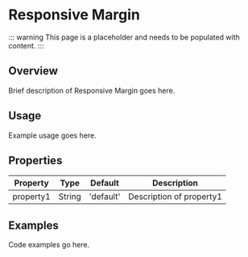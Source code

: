 # Responsive Margin

::: warning
This page is a placeholder and needs to be populated with content.
:::

## Overview

Brief description of Responsive Margin goes here.

## Usage

Example usage goes here.

## Properties

| Property | Type | Default | Description |
|----------|------|---------|-------------|
| property1 | String | 'default' | Description of property1 |

## Examples

Code examples go here.
